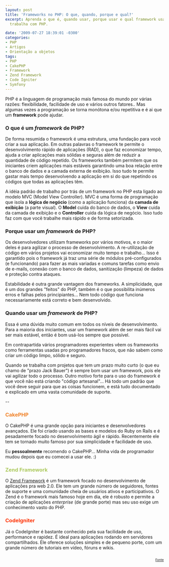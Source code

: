 ```yaml
---
layout: post
title: 'Frameworks no PHP: O que, quando, porque e qual?'
excerpt: Aprenda o que é, quando usar, porque usar e qual framework usar quando se
  trabalha com PHP.

date: '2009-07-27 18:39:01 -0300'
categories:
- PHP
- Artigos
- Orientação a objetos
tags:
- PHP
- CakePHP
- Framework
- Zend Framework
- Code Igniter
- Symfony
---
```

<p>PHP é a linguagem de programação mais famosa do mundo por várias razões: flexibilidade, facilidade de uso e vários outros fatores.. Mas algumas vezes a programação se torna monótona e/ou repetitiva e é ai que um <strong>framework</strong> pode ajudar.</p>
<h3>O que é um <em>framework</em> de PHP?</h3>
<p>De forma resumida o framework é uma estrutura, uma fundação para você criar a sua aplicação. Em outras palavras o framework te permite o desenvolvimento rápido de aplicações (RAD), o que faz economizar tempo, ajuda a criar aplicações mais sólidas e seguras além de reduzir a quantidade de código repetido. Os frameworks também permitem que os iniciantes criem aplicações mais estáveis garantindo uma boa relação entre o banco de dados e a camada externa de exibição. Isso tudo te permite gastar mais tempo desenvolvendo a aplicação em si do que repetindo os códigos que todas as aplicações têm.</p>
<p>A idéia padrão de trabalho por trás de um framework no PHP esta ligado ao modelo MVC (Model View Controller). MVC é uma forma de programação que isola a <strong>lógica de negócio</strong> (como a aplicação funciona) da <strong>camada de exibição</strong> (a parte visual). O <strong>Model</strong> cuida do banco de dados, o <strong>View</strong> cuida da camada de exibição e o <strong>Controller</strong> cuida da lógica de negócio. Isso tudo faz com que você trabalhe mais rápido e de forma setorizada.</p>
<h3>Porque usar um <em>framework</em> de PHP?</h3>
<p>Os desenvolvedores utilizam frameworks por vários motivos, e o maior deles é para agilizar o processo de desenvolvimento. A re-utilização de código em vários projetos vai economizar muito tempo e trabalho... Isso é  garantido pois o framework já traz uma série de módulos pré-configurados (e funcionando) para fazer as mais variadas e comuns tarefas como envio de e-mails, conexão com o banco de dados, sanitização (limpeza) de dados e proteção contra ataques.</p>
<p>Estabilidade é outra grande vantagem dos frameworks. A simplicidade, que é um dos grandes "feitos" do PHP, também é o que possibilita inúmeros erros e falhas pelos principiantes... Nem todo código que funciona necessariamente está correto e bem desenvolvido.</p>
<h3>Quando usar um <em>framework</em> de PHP?</h3>
<p>Essa é uma dúvida muito comum em todos os níveis de desenvolvimento. Para a maioria dos iniciantes, usar um framework além de ser mais fácil vai ser mais estável, então é bom usá-los sempre que possível.</p>
<p>Em contrapartida vários programadores experientes vêem os frameworks como ferramentas usadas pro programadores fracos, que não sabem como criar um código limpo, sólido e seguro.</p>
<p>Quando se trabalha com projetos que tem um prazo muito curto (o que eu chamo de "prazo Jack Bauer") é sempre bom usar um framework, pois ele vai agilizar todo o processo. Outro motivo forte para o uso do framework é que você não está criando "código artesanal"... Há todo um padrão que você deve seguir para que as coisas funcionem, e está tudo documentado e explicado em uma vasta comunidade de suporte.</p>
<p>--</p>
<h3 style="color: #F08127">CakePHP</h3>
<p>O <span class="removed_link" title="http://www.cakephp.com.br/">CakePHP</span> é uma grande opção para iniciantes e desenvolvedores avançados. Ele foi criado usando as bases e modelos do Ruby on Rails e é pesadamente focado no desenvolvimento ágil e rápido. Recentemente ele tem se tornado muito famoso por sua simplicidade e facilidade de uso.</p>
<p>Eu <strong>pessoalmente</strong> recomendo o CakePHP... Minha vida de programador mudou depois que eu comecei a usar ele. :)</p>
<h3 style="color: #ACC95E">Zend Framework</h3>
<p>O <a href="http://framework.zend.com/" target="_blank">Zend Framework</a> é um framework focado no desenvolvimento de aplicações pra web 2.0. Ele tem um grande número de seguidores, fontes de suporte e uma comunidade cheia de usuários ativos e participativos. O Zend é o framework mais famoso hoje em dia, ele é robusto e permite a criação de aplicações <em>enterprise</em> (de grande porte) mas seu uso exige um conhecimento vasto do PHP.</p>
<h3 style="color: #FE3404">CodeIgniter</h3>
<p>Já o <span class="removed_link" title="http://www.codeigniter.com.br/">CodeIgniter</span> é bastante conhecido pela sua facilidade de uso, performance e rapidez. É ideal para aplicações rodando em servidores compartilhados. Ele oferece soluções simples e de pequeno porte, com um grande número de tutoriais em vídeo, fóruns e wikis.</p>
<p style="float: right; font-size: 10px"><a href="http://www.noupe.com/php/discussing-php-frameworks.html" target="_blank">Fonte</a></p>
